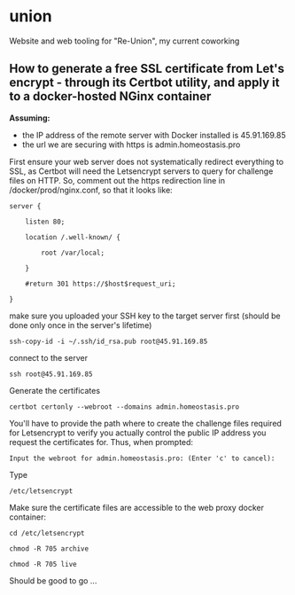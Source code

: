 # union
Website and web tooling for "Re-Union", my current coworking

## How to generate a free SSL certificate from Let's encrypt - through its Certbot utility, and apply it to a docker-hosted NGinx container

**Assuming:**
* the IP address of the remote server with Docker installed is 45.91.169.85
* the url we are securing with https is admin.homeostasis.pro

First ensure your web server does not systematically redirect everything to SSL, as Certbot will need the Letsencrypt servers to query for challenge files on HTTP. So, comment out the https redirection line in /docker/prod/nginx.conf, so that it looks like:

`server {`

`    listen 80;`

`    location /.well-known/ {`

`        root /var/local;`

`    }`

`    #return 301 https://$host$request_uri;`

`}`

make sure you uploaded your SSH key to the target server first (should be done only once in the server's lifetime)

`ssh-copy-id -i ~/.ssh/id_rsa.pub root@45.91.169.85`

connect to the server

`ssh root@45.91.169.85`

Generate the certificates

`certbot certonly --webroot --domains admin.homeostasis.pro`

You'll have to provide the path where to create the challenge files required for Letsencrypt to verify you actually control the public IP address you request the certificates for. Thus, when prompted:

`Input the webroot for admin.homeostasis.pro: (Enter 'c' to cancel):`

Type

`/etc/letsencrypt`

Make sure the certificate files are accessible to the web proxy docker container:

`cd /etc/letsencrypt`

`chmod -R 705 archive`

`chmod -R 705 live`

Should be good to go ...